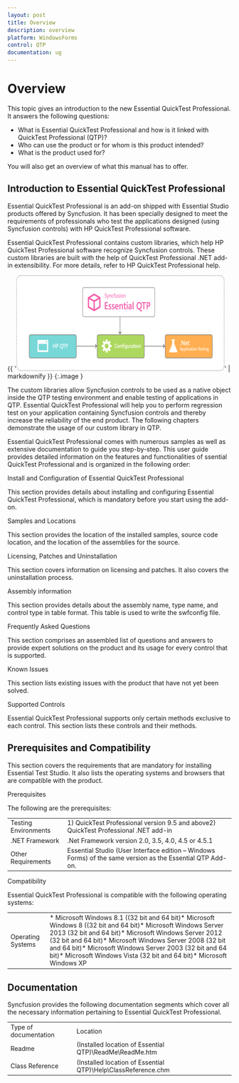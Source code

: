 ```yaml
---
layout: post
title: Overview
description: overview
platform: WindowsForms
control: QTP
documentation: ug
---
```


# Overview

This topic gives an introduction to the new Essential QuickTest Professional. It answers the following questions:

* What is Essential QuickTest Professional and how is it linked with QuickTest Professional (QTP)?
* Who can use the product or for whom is this product intended?
* What is the product used for?

You will also get an overview of what this manual has to offer.

## Introduction to Essential QuickTest Professional

Essential QuickTest Professional is an add-on shipped with Essential Studio products offered by Syncfusion. It has been specially designed to meet the requirements of professionals who test the applications designed (using Syncfusion controls) with HP QuickTest Professional software. 

Essential QuickTest Professional contains custom libraries, which help HP QuickTest Professional software recognize Syncfusion controls. These custom libraries are built with the help of QuickTest Professional .NET add-in extensibility. For more details, refer to HP QuickTest Professional help. 



{{ '![](Overview_images/Overview_img1.png)' | markdownify }}
{:.image }




The custom libraries allow Syncfusion controls to be used as a native object inside the QTP testing environment and enable testing of applications in QTP. Essential QuickTest Professional will help you to perform regression test on your application containing Syncfusion controls and thereby increase the reliability of the end product. The following chapters demonstrate the usage of our custom library in QTP.

Essential QuickTest Professional comes with numerous samples as well as extensive documentation to guide you step-by-step. This user guide provides detailed information on the features and functionalities of ssential QuickTest Professional and is organized in the following order:



Install and Configuration of Essential QuickTest Professional

This section provides details about installing and configuring Essential QuickTest Professional, which is mandatory before you start using the add-on.



Samples and Locations

This section provides the location of the installed samples, source code location, and the location of the assemblies for the source.



Licensing, Patches and Uninstallation

This section covers information on licensing and patches. It also covers the uninstallation process.



Assembly information

This section provides details about the assembly name, type name, and control type in table format. This table is used to write the swfconfig file.



Frequently Asked Questions

This section comprises an assembled list of questions and answers to provide expert solutions on the product and its usage for every control that is supported.



Known Issues

This section lists existing issues with the product that have not yet been solved.



Supported Controls

Essential QuickTest Professional supports only certain methods exclusive to each control. This section lists these controls and their methods.

## Prerequisites and Compatibility

This section covers the requirements that are mandatory for installing Essential Test Studio. It also lists the operating systems and browsers that are compatible with the product.



Prerequisites

The following are the prerequisites:



<table>
<tr>
<td>
Testing Environments</td><td>
1) QuickTest Professional version 9.5 and above2) QuickTest Professional .NET add-in</td></tr>
<tr>
<td>
.NET Framework </td><td>
.Net Framework version 2.0, 3.5, 4.0, 4.5 or 4.5.1</td></tr>
<tr>
<td>
Other Requirements</td><td>
Essential Studio (User Interface edition – Windows Forms) of the same version as the Essential QTP Add-on. </td></tr>
</table>


Compatibility

Essential QuickTest Professional is compatible with the following operating systems:



<table>
<tr>
<td>
Operating Systems</td><td>
* Microsoft Windows 8.1 ((32 bit and 64 bit)* Microsoft Windows 8  ((32 bit and 64 bit)* Microsoft Windows Server 2013 (32 bit and 64 bit)* Microsoft Windows Server 2012 (32 bit and 64 bit)* Microsoft Windows Server 2008 (32 bit and 64 bit)* Microsoft Windows Server 2003 (32 bit and 64 bit)* Microsoft Windows Vista (32 bit and 64 bit)* Microsoft Windows XP</td></tr>
</table>



## Documentation

Syncfusion provides the following documentation segments which cover all the necessary information pertaining to Essential QuickTest Professional.



<table>
<tr>
<td>
Type of documentation</td><td>
Location</td></tr>
<tr>
<td>
Readme</td><td>
(Installed location of Essential QTP)\ReadMe\ReadMe.htm</td></tr>
<tr>
<td>
Class Reference</td><td>
(Installed location of Essential QTP)\Help\ClassReference.chm</td></tr>
</table>


